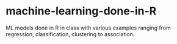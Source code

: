 # machine-learning-done-in-R

ML models done in R in class with various examples ranging from regression, classification, clustering to association. 
